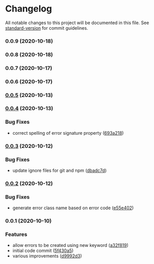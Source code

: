 # Changelog

All notable changes to this project will be documented in this file. See [standard-version](https://github.com/conventional-changelog/standard-version) for commit guidelines.

### 0.0.9 (2020-10-18)

### 0.0.8 (2020-10-18)

### 0.0.7 (2020-10-17)

### 0.0.6 (2020-10-17)

### [0.0.5](https://github.com/codeandcats/computer-says-no/compare/v0.0.4...v0.0.5) (2020-10-13)

### [0.0.4](https://github.com/codeandcats/computer-says-no/compare/v0.0.3...v0.0.4) (2020-10-13)


### Bug Fixes

* correct spelling of error signature property ([693a218](https://github.com/codeandcats/computer-says-no/commit/693a2180a732d2f3f8e6720c3b5acead5bf48df8))

### [0.0.3](https://github.com/codeandcats/computer-says-no/compare/v0.0.2...v0.0.3) (2020-10-12)


### Bug Fixes

* update ignore files for git and npm ([dbadc7d](https://github.com/codeandcats/computer-says-no/commit/dbadc7d084707d775ea870397e1bc48f3ac5424a))

### [0.0.2](https://github.com/codeandcats/computer-says-no/compare/v0.0.1...v0.0.2) (2020-10-12)


### Bug Fixes

* generate error class name based on error code ([e55e402](https://github.com/codeandcats/computer-says-no/commit/e55e4027ae693a09f62b3704fd4bf3c8d1fc192b))

### 0.0.1 (2020-10-10)

### Features

* allow errors to be created using new keyword ([a32f819](https://github.com/codeandcats/computer-says-no/commit/a32f819a0b617de43421d46f4b27084651419db8))
* initial code commit ([5f430a5](https://github.com/codeandcats/computer-says-no/commit/5f430a594f9a5b3166c38a9abaa26ed559cd70c2))
* various improvements ([d9992d3](https://github.com/codeandcats/computer-says-no/commit/d9992d376689238f5bcae5171ad80248288723f4))

